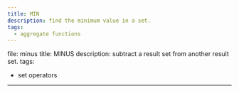 ```yaml
---
title: MIN
description: find the minimum value in a set.
tags:
  - aggregate functions
---
```

file: minus
title: MINUS
description: subtract a result set from another result set.
tags:
  - set operators
---



